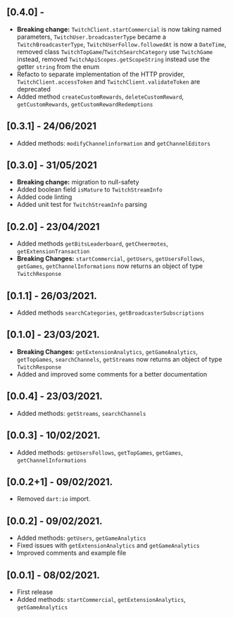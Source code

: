 ## [0.4.0] - 

* **Breaking change:** `TwitchClient.startCommercial` is now taking named parameters,  `TwitchUser.broadcasterType` became a `TwitchBroadcasterType`, `TwitchUserFollow.followedAt` is now a `DateTime`, removed class `TwitchTopGame`/`TwitchSearchCategory` use `TwitchGame` instead, removed `TwitchApiScopes.getScopeString` instead use the getter `string` from the enum
* Refacto to separate implementation of the HTTP provider, `TwitchClient.accessToken` and `TwitchClient.validateToken` are deprecated
* Added method `createCustomRewards`, `deleteCustomReward`, `getCustomRewards`, `getCustomRewardRedemptions`

## [0.3.1] - 24/06/2021

* Added methods: `modifyChannelinformation` and `getChannelEditors`

## [0.3.0] - 31/05/2021

* **Breaking change:** migration to null-safety
* Added boolean field `isMature` to `TwitchStreamInfo`
* Added code linting
* Added unit test for `TwitchStreamInfo` parsing

## [0.2.0] - 23/04/2021

* Added methods `getBitsLeaderboard`, `getCheermotes`, `getExtensionTransaction`
* **Breaking Changes:** `startCommercial`, `getUsers`, `getUsersFollows`, `getGames`,  `getChannelInformations` now returns an object of type `TwitchResponse`

## [0.1.1] - 26/03/2021.

* Added methods `searchCategories`, `getBroadcasterSubscriptions`

## [0.1.0] - 23/03/2021.

* **Breaking Changes:** `getExtensionAnalytics`, `getGameAnalytics`, `getTopGames`, `searchChannels`,  `getStreams` now returns an object of type `TwitchResponse`
* Added and improved some comments for a better documentation

## [0.0.4] - 23/03/2021.

* Added methods: `getStreams`, `searchChannels`

## [0.0.3] - 10/02/2021.

* Added methods: `getUsersFollows`, `getTopGames`, `getGames`, `getChannelInformations`

## [0.0.2+1] - 09/02/2021.

* Removed `dart:io` import.

## [0.0.2] - 09/02/2021.

* Added methods: `getUsers`, `getGameAnalytics`
* Fixed issues with `getExtensionAnalytics` and `getGameAnalytics`
* Improved comments and example file

## [0.0.1] - 08/02/2021.

* First release
* Added methods: `startCommercial`, `getExtensionAnalytics`, `getGameAnalytics`
